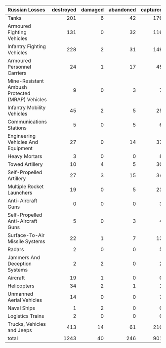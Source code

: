| Russian Losses                                   |   destroyed |   damaged |   abandoned |   captured |   total |
|:-------------------------------------------------|------------:|----------:|------------:|-----------:|--------:|
| Tanks                                            |         201 |         6 |          42 |        176 |     425 |
| Armoured Fighting Vehicles                       |         131 |         0 |          32 |        116 |     279 |
| Infantry Fighting Vehicles                       |         228 |         2 |          31 |        149 |     410 |
| Armoured Personnel Carriers                      |          24 |         1 |          17 |         45 |      87 |
| Mine-Resistant Ambush Protected  (MRAP) Vehicles |           9 |         0 |           3 |          7 |      19 |
| Infantry Mobility Vehicles                       |          45 |         2 |           5 |         25 |      77 |
| Communications Stations                          |           5 |         0 |           5 |          6 |      16 |
| Engineering Vehicles And Equipment               |          27 |         0 |          14 |         37 |      78 |
| Heavy Mortars                                    |           3 |         0 |           0 |          8 |      11 |
| Towed Artillery                                  |          10 |         4 |           5 |         30 |      49 |
| Self-Propelled Artillery                         |          27 |         3 |          15 |         34 |      79 |
| Multiple Rocket Launchers                        |          19 |         0 |           5 |         23 |      47 |
| Anti-Aircraft Guns                               |           0 |         0 |           0 |          3 |       3 |
| Self-Propelled Anti-Aircraft Guns                |           5 |         0 |           3 |          4 |      12 |
| Surface-To-Air Missile Systems                   |          22 |         1 |           7 |         13 |      43 |
| Radars                                           |           2 |         0 |           0 |          5 |       7 |
| Jammers And Deception Systems                    |           2 |         2 |           0 |          2 |       6 |
| Aircraft                                         |          19 |         1 |           0 |          0 |      20 |
| Helicopters                                      |          34 |         2 |           1 |          1 |      38 |
| Unmanned Aerial Vehicles                         |          14 |         0 |           0 |          7 |      21 |
| Naval Ships                                      |           1 |         2 |           0 |          0 |       3 |
| Logistics Trains                                 |           2 |         0 |           0 |          0 |       2 |
| Trucks, Vehicles and Jeeps                       |         413 |        14 |          61 |        210 |     698 |
| total                                            |        1243 |        40 |         246 |        901 |    2430 |